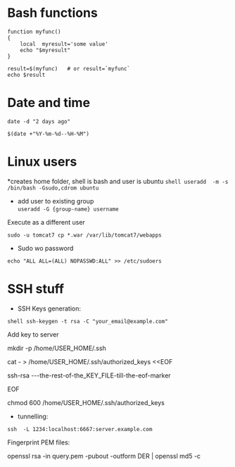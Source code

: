 
# Bash functions 

```shell
function myfunc() 
{ 
    local  myresult='some value' 
    echo "$myresult" 
} 
 
result=$(myfunc)   # or result=`myfunc` 
echo $result 

```

# Date and time
```shell
date -d "2 days ago" 

$(date +"%Y-%m-%d--%H-%M") 
```

# Linux users 
*creates home folder, shell is bash and user is ubuntu 
```shell useradd  -m -s /bin/bash -Gsudo,cdrom ubuntu```   
* add user to existing group  
```useradd -G {group-name} username``` 

Execute as a different user 

```
sudo -u tomcat7 cp *.war /var/lib/tomcat7/webapps
```

* Sudo wo password 

```shell 
echo "ALL ALL=(ALL) NOPASSWD:ALL" >> /etc/sudoers
```  
 
# SSH stuff  

* SSH Keys generation: 

``` shell ssh-keygen -t rsa -C "your_email@example.com" ``` 

 

Add key to server 

mkdir -p /home/USER_HOME/.ssh 

cat - > /home/USER_HOME/.ssh/authorized_keys <<EOF 

ssh-rsa ---the-rest-of-the_KEY_FILE-till-the-eof-marker 

EOF 

chmod 600 /home/USER_HOME/.ssh/authorized_keys 

* tunnelling: 

``` shell  
ssh  -L 1234:localhost:6667:server.example.com
``` 

 

Fingerprint PEM files: 

openssl rsa -in query.pem -pubout -outform DER | openssl md5 -c 

 

